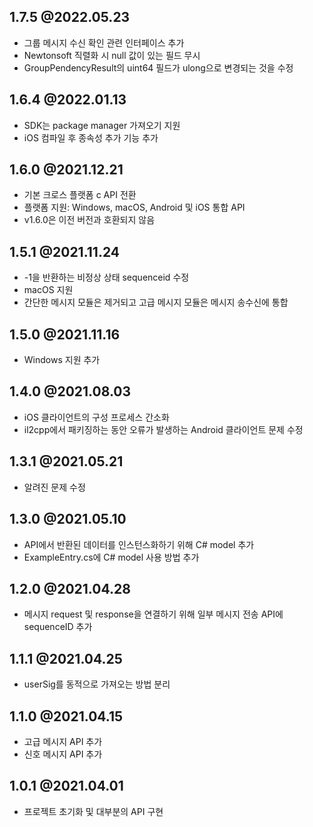## 1.7.5 @2022.05.23
- 그룹 메시지 수신 확인 관련 인터페이스 추가
- Newtonsoft 직렬화 시 null 값이 있는 필드 무시
- GroupPendencyResult의 uint64 필드가 ulong으로 변경되는 것을 수정

## 1.6.4 @2022.01.13
- SDK는 package manager 가져오기 지원
- iOS 컴파일 후 종속성 추가 기능 추가

## 1.6.0 @2021.12.21
- 기본 크로스 플랫폼 c API 전환
- 플랫폼 지원: Windows, macOS, Android 및 iOS 통합 API
- v1.6.0은 이전 버전과 호환되지 않음


## 1.5.1 @2021.11.24
- -1을 반환하는 비정상 상태 sequenceid 수정
- macOS 지원
- 간단한 메시지 모듈은 제거되고 고급 메시지 모듈은 메시지 송수신에 통합

## 1.5.0 @2021.11.16
- Windows 지원 추가


## 1.4.0 @2021.08.03
- iOS 클라이언트의 구성 프로세스 간소화
- il2cpp에서 패키징하는 동안 오류가 발생하는 Android 클라이언트 문제 수정

## 1.3.1 @2021.05.21

- 알려진 문제 수정

## 1.3.0 @2021.05.10

- API에서 반환된 데이터를 인스턴스화하기 위해 C# model 추가
- ExampleEntry.cs에 C# model 사용 방법 추가

## 1.2.0 @2021.04.28

- 메시지 request 및 response을 연결하기 위해 일부 메시지 전송 API에 sequenceID 추가

## 1.1.1 @2021.04.25

- userSig를 동적으로 가져오는 방법 분리

## 1.1.0 @2021.04.15

- 고급 메시지 API 추가
- 신호 메시지 API 추가

## 1.0.1 @2021.04.01

- 프로젝트 초기화 및 대부분의 API 구현
